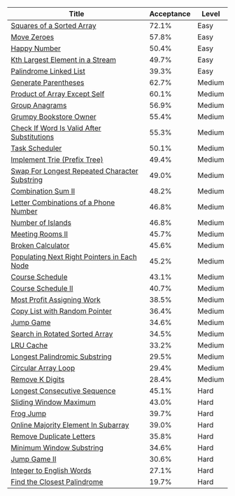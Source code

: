 | Title                                                                                                                        | Acceptance   | Level   |
|------------------------------------------------------------------------------------------------------------------------------|--------------|---------|
| [Squares of a Sorted Array](https://leetcode.com/problems/squares-of-a-sorted-array)                                         | 72.1%        | Easy    |
| [Move Zeroes](https://leetcode.com/problems/move-zeroes)                                                                     | 57.8%        | Easy    |
| [Happy Number](https://leetcode.com/problems/happy-number)                                                                   | 50.4%        | Easy    |
| [Kth Largest Element in a Stream](https://leetcode.com/problems/kth-largest-element-in-a-stream)                             | 49.7%        | Easy    |
| [Palindrome Linked List](https://leetcode.com/problems/palindrome-linked-list)                                               | 39.3%        | Easy    |
| [Generate Parentheses](https://leetcode.com/problems/generate-parentheses)                                                   | 62.7%        | Medium  |
| [Product of Array Except Self](https://leetcode.com/problems/product-of-array-except-self)                                   | 60.1%        | Medium  |
| [Group Anagrams](https://leetcode.com/problems/group-anagrams)                                                               | 56.9%        | Medium  |
| [Grumpy Bookstore Owner](https://leetcode.com/problems/grumpy-bookstore-owner)                                               | 55.4%        | Medium  |
| [Check If Word Is Valid After Substitutions](https://leetcode.com/problems/check-if-word-is-valid-after-substitutions)       | 55.3%        | Medium  |
| [Task Scheduler](https://leetcode.com/problems/task-scheduler)                                                               | 50.1%        | Medium  |
| [Implement Trie (Prefix Tree)](https://leetcode.com/problems/implement-trie-prefix-tree)                                     | 49.4%        | Medium  |
| [Swap For Longest Repeated Character Substring](https://leetcode.com/problems/swap-for-longest-repeated-character-substring) | 49.0%        | Medium  |
| [Combination Sum II](https://leetcode.com/problems/combination-sum-ii)                                                       | 48.2%        | Medium  |
| [Letter Combinations of a Phone Number](https://leetcode.com/problems/letter-combinations-of-a-phone-number)                 | 46.8%        | Medium  |
| [Number of Islands](https://leetcode.com/problems/number-of-islands)                                                         | 46.8%        | Medium  |
| [Meeting Rooms II](https://leetcode.com/problems/meeting-rooms-ii)                                                           | 45.7%        | Medium  |
| [Broken Calculator](https://leetcode.com/problems/broken-calculator)                                                         | 45.6%        | Medium  |
| [Populating Next Right Pointers in Each Node](https://leetcode.com/problems/populating-next-right-pointers-in-each-node)     | 45.2%        | Medium  |
| [Course Schedule](https://leetcode.com/problems/course-schedule)                                                             | 43.1%        | Medium  |
| [Course Schedule II](https://leetcode.com/problems/course-schedule-ii)                                                       | 40.7%        | Medium  |
| [Most Profit Assigning Work](https://leetcode.com/problems/most-profit-assigning-work)                                       | 38.5%        | Medium  |
| [Copy List with Random Pointer](https://leetcode.com/problems/copy-list-with-random-pointer)                                 | 36.4%        | Medium  |
| [Jump Game](https://leetcode.com/problems/jump-game)                                                                         | 34.6%        | Medium  |
| [Search in Rotated Sorted Array](https://leetcode.com/problems/search-in-rotated-sorted-array)                               | 34.5%        | Medium  |
| [LRU Cache](https://leetcode.com/problems/lru-cache)                                                                         | 33.2%        | Medium  |
| [Longest Palindromic Substring](https://leetcode.com/problems/longest-palindromic-substring)                                 | 29.5%        | Medium  |
| [Circular Array Loop](https://leetcode.com/problems/circular-array-loop)                                                     | 29.4%        | Medium  |
| [Remove K Digits](https://leetcode.com/problems/remove-k-digits)                                                             | 28.4%        | Medium  |
| [Longest Consecutive Sequence](https://leetcode.com/problems/longest-consecutive-sequence)                                   | 45.1%        | Hard    |
| [Sliding Window Maximum](https://leetcode.com/problems/sliding-window-maximum)                                               | 43.0%        | Hard    |
| [Frog Jump](https://leetcode.com/problems/frog-jump)                                                                         | 39.7%        | Hard    |
| [Online Majority Element In Subarray](https://leetcode.com/problems/online-majority-element-in-subarray)                     | 39.0%        | Hard    |
| [Remove Duplicate Letters](https://leetcode.com/problems/remove-duplicate-letters)                                           | 35.8%        | Hard    |
| [Minimum Window Substring](https://leetcode.com/problems/minimum-window-substring)                                           | 34.6%        | Hard    |
| [Jump Game II](https://leetcode.com/problems/jump-game-ii)                                                                   | 30.6%        | Hard    |
| [Integer to English Words](https://leetcode.com/problems/integer-to-english-words)                                           | 27.1%        | Hard    |
| [Find the Closest Palindrome](https://leetcode.com/problems/find-the-closest-palindrome)                                     | 19.7%        | Hard    |